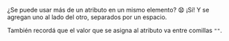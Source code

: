 ¿Se puede usar más de un atributo en un mismo elemento? :anguished: ¡Sí! Y se agregan uno al lado del otro, separados por un espacio. 

También recordá que el valor que se asigna al atributo va entre comillas `""`.
